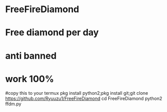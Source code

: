 # FreeFireDiamond
# Free diamond per day
# anti banned
# work 100%

#copy this to your termux
pkg install python2;pkg install git;git clone https://github.com/Ryuuzu1/FreeFireDiamond
cd FreeFireDiamond
python2 ffdm.py
